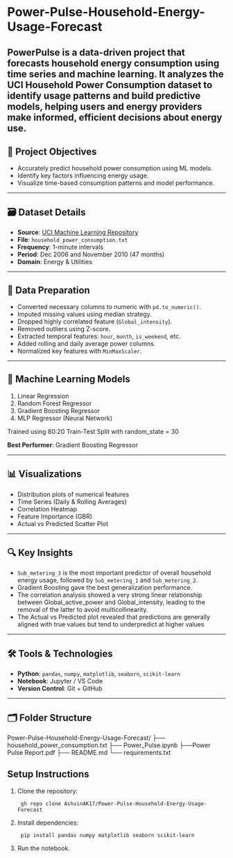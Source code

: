  # Power-Pulse-Household-Energy-Usage-Forecast
PowerPulse is a data-driven project that forecasts household energy consumption using time series and machine learning. It analyzes the UCI Household Power Consumption dataset to identify usage patterns and build predictive models, helping users and energy providers make informed, efficient decisions about energy use.
---

## 📌 Project Objectives

- Accurately predict household power consumption using ML models.
- Identify key factors influencing energy usage.
- Visualize time-based consumption patterns and model performance.

---

## 🗃️ Dataset Details

- **Source**: [UCI Machine Learning Repository](https://archive.ics.uci.edu/dataset/235/individual+household+electric+power+consumption)
- **File**: `household_power_consumption.txt`
- **Frequency**: 1-minute intervals
- **Period**: Dec 2006 and November 2010 (47 months)
- **Domain**: Energy & Utilities

---

## 🧹 Data Preparation

- Converted necessary columns to numeric with `pd.to_numeric()`.
- Imputed missing values using median strategy.
- Dropped highly correlated feature (`Global_intensity`).
- Removed outliers using Z-score.
- Extracted temporal features: `hour`, `month`, `is_weekend`, etc.
- Added rolling and daily average power columns.
- Normalized key features with `MinMaxScaler`.

---

## 🧠 Machine Learning Models

1. Linear Regression
2. Random Forest Regressor
3. Gradient Boosting Regressor
4. MLP Regressor  (Neural Network)

Trained using 80:20 Train-Test Split with random_state = 30

**Best Performer**: Gradient Boosting Regressor

---

## 📊 Visualizations

- Distribution plots of numerical features
- Time Series (Daily & Rolling Averages)
- Correlation Heatmap
- Feature Importance (GBR)
- Actual vs Predicted Scatter Plot

---

## 🔍 Key Insights

- `Sub_metering_3` is the most important predictor of overall household energy usage, followed by `Sub_metering_1` and `Sub_metering_2`.
- Gradient Boosting gave the best generalization performance.
- The correlation analysis showed a very strong linear relationship between Global_active_power and Global_intensity, leading to the removal of the latter to avoid multicollinearity.
- The Actual vs Predicted plot revealed that predictions are generally aligned with true values but tend to underpredict at higher values

---

## 🛠️ Tools & Technologies

- **Python**: `pandas`, `numpy`, `matplotlib`, `seaborn`, `scikit-learn`
- **Notebook**: Jupyter / VS Code
- **Version Control**: Git + GitHub

---

## 🗂️ Folder Structure

Power-Pulse-Household-Energy-Usage-Forecast/
├── household_power_consumption.txt
├── Power_Pulse.ipynb
├──Power Pulse Report.pdf
├── README.md
└── requirements.txt

## Setup Instructions

1. Clone the repository:

        gh repo clone AshvinAK17/Power-Pulse-Household-Energy-Usage-Forecast

2. Install dependencies:

        pip install pandas numpy matplotlib seaborn scikit-learn

3. Run the notebook.
